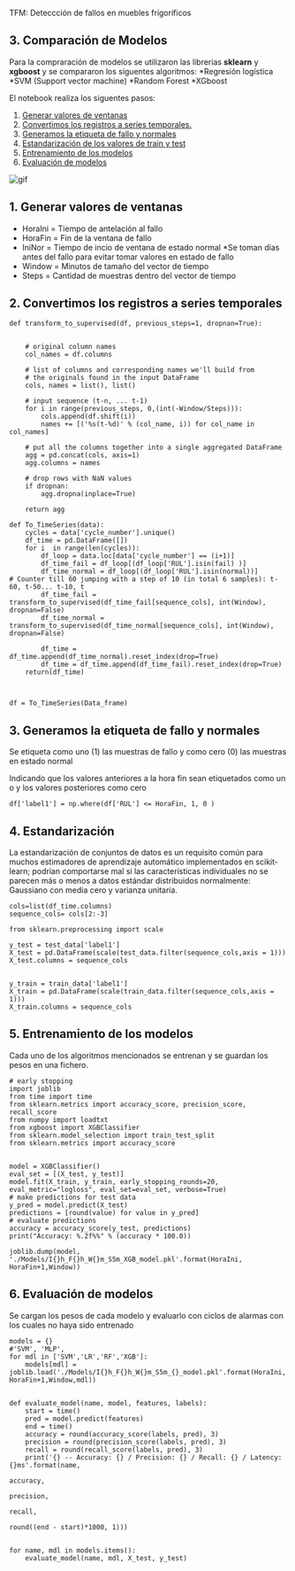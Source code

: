 TFM: Deteccción de fallos en muebles frigoríficos



## 3.  Comparación de Modelos <a name="Comparación_de_Modelos"></a>

Para la compraración de modelos se utilizaron las librerias **sklearn** y **xgboost** y se compararon los siguentes algoritmos:
*Regresión logística
*SVM (Support vector machine)
*Random Forest 
*XGboost

El notebook realiza los siguentes pasos:

1. [Generar valores de ventanas](#ventanas)
2. [Convertimos los registros a series temporales.](#Cectordetiempo)
3. [Generamos la etiqueta de fallo y normales ](#resampledata)
4. [Estandarización de los valores de train y test](#scalevalues)
5. [Entrenamiento de los modelos](#Entrenarmodelo)
6. [Evaluación de modelos](#Evaluarmodelo)



![gif](https://github.com/luisnose/TFM_DeteccionFallo_CentralesFrigorifica/blob/main/Images/Vectordetiempo.gif)


## 1. Generar valores de ventanas<a name="ventanas"></a>

* HoraIni =  Tiempo de antelación al fallo
* HoraFin = Fin de la ventana de fallo
* IniNor = Tiempo de incio de ventana de estado normal   *Se toman días antes del fallo para evitar tomar valores en estado de fallo
* Window = Minutos de tamaño del vector de tiempo
* Steps = Cantidad de muestras dentro del vector de tiempo


## 2. Convertimos los registros a series temporales<a name="Cectordetiempo"></a>

```
def transform_to_supervised(df, previous_steps=1, dropnan=True):

 
    # original column names
    col_names = df.columns
    
    # list of columns and corresponding names we'll build from 
    # the originals found in the input DataFrame
    cols, names = list(), list()

    # input sequence (t-n, ... t-1)
    for i in range(previous_steps, 0,(int(-Window/Steps))):
        cols.append(df.shift(i))
        names += [('%s(t-%d)' % (col_name, i)) for col_name in col_names]

    # put all the columns together into a single aggregated DataFrame
    agg = pd.concat(cols, axis=1)
    agg.columns = names

    # drop rows with NaN values
    if dropnan:
        agg.dropna(inplace=True)

    return agg

def To_TimeSeries(data):
    cycles = data['cycle_number'].unique()
    df_time = pd.DataFrame([])
    for i  in range(len(cycles)):
        df_loop = data.loc[data['cycle_number'] == (i+1)]
        df_time_fail = df_loop[(df_loop['RUL'].isin(fail) )]
        df_time_normal = df_loop[(df_loop['RUL'].isin(normal))]
# Counter till 60 jumping with a step of 10 (in total 6 samples): t-60, t-50... t-10, t                                                                       
        df_time_fail = transform_to_supervised(df_time_fail[sequence_cols], int(Window), dropnan=False)
        df_time_normal = transform_to_supervised(df_time_normal[sequence_cols], int(Window), dropnan=False)
    
        df_time = df_time.append(df_time_normal).reset_index(drop=True)
        df_time = df_time.append(df_time_fail).reset_index(drop=True)
    return(df_time)



df = To_TimeSeries(Data_frame)
```


## 3. Generamos la etiqueta de fallo y normales<a name="resampledata"></a> 

Se etiqueta como uno (1) las muestras de fallo y como cero (0) las muestras en estado normal

Indicando que los valores anteriores a la hora fin sean etiquetados como uno y los valores posteriores como cero

```
df['label1'] = np.where(df['RUL'] <= HoraFin, 1, 0 )

```

## 4. Estandarización<a name="scalevalues"></a> 


La estandarización de conjuntos de datos es un requisito común para muchos estimadores de aprendizaje automático implementados en scikit-learn; podrían comportarse mal si las características individuales no se parecen más o menos a datos estándar distribuidos normalmente: Gaussiano con media cero y varianza unitaria.

```
cols=list(df_time.columns)
sequence_cols= cols[2:-3]

from sklearn.preprocessing import scale

y_test = test_data['label1']
X_test = pd.DataFrame(scale(test_data.filter(sequence_cols,axis = 1)))
X_test.columns = sequence_cols


y_train = train_data['label1']
X_train = pd.DataFrame(scale(train_data.filter(sequence_cols,axis = 1)))
X_train.columns = sequence_cols
```


## 5. Entrenamiento de los modelos <a name="Entrenarmodelo"></a> 

Cada uno de los algoritmos mencionados se entrenan y se guardan los pesos en una fichero.

```
# early stopping
import joblib
from time import time
from sklearn.metrics import accuracy_score, precision_score, recall_score
from numpy import loadtxt
from xgboost import XGBClassifier
from sklearn.model_selection import train_test_split
from sklearn.metrics import accuracy_score


model = XGBClassifier()
eval_set = [(X_test, y_test)]
model.fit(X_train, y_train, early_stopping_rounds=20, eval_metric="logloss", eval_set=eval_set, verbose=True)
# make predictions for test data
y_pred = model.predict(X_test)
predictions = [round(value) for value in y_pred]
# evaluate predictions
accuracy = accuracy_score(y_test, predictions)
print("Accuracy: %.2f%%" % (accuracy * 100.0))

joblib.dump(model, './Models/I{}h_F{}h_W{}m_S5m_XGB_model.pkl'.format(HoraIni, HoraFin+1,Window))
```

## 6. Evaluación de modelos <a name="Evaluarmodelo"></a> 

Se cargan los pesos de cada modelo y evaluarlo con ciclos de alarmas con los cuales no haya sido entrenado

```
models = {}
#'SVM', 'MLP',
for mdl in ['SVM','LR','RF','XGB']:
    models[mdl] = joblib.load('./Models/I{}h_F{}h_W{}m_S5m_{}_model.pkl'.format(HoraIni, HoraFin+1,Window,mdl))
    
    
def evaluate_model(name, model, features, labels):
    start = time()
    pred = model.predict(features)
    end = time()
    accuracy = round(accuracy_score(labels, pred), 3)
    precision = round(precision_score(labels, pred), 3)
    recall = round(recall_score(labels, pred), 3)
    print('{} -- Accuracy: {} / Precision: {} / Recall: {} / Latency: {}ms'.format(name,
                                                                                   accuracy,
                                                                                   precision,
                                                                                   recall,
                                                                                   round((end - start)*1000, 1)))

    
for name, mdl in models.items():
    evaluate_model(name, mdl, X_test, y_test)
```
